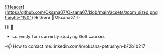 [![Header](https://github.com/Oksana07/Oksana07/blob/main/acsets/zoom_sized.png height="150")](https://github.com/Oksana07/Oksana07/blob/main/acsets/zoom_sized.png)
Hi there 👋
Oksana07 ✨

Hi 👋

- currently I am currently studying GoIt courses

-📫 How to contact me:
linkedin.com/in/oksana-petrushyn-b72b1b217
